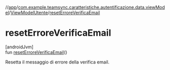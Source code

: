 //[app](../../../index.md)/[com.example.teamsync.caratteristiche.autentificazione.data.viewModel](../index.md)/[ViewModelUtente](index.md)/[resetErroreVerificaEmail](reset-errore-verifica-email.md)

# resetErroreVerificaEmail

[androidJvm]\
fun [resetErroreVerificaEmail](reset-errore-verifica-email.md)()

Resetta il messaggio di errore della verifica email.
